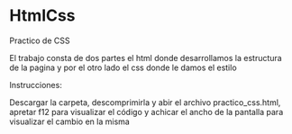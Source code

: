 # HtmlCss
Practico de CSS

El trabajo consta de dos partes el html donde desarrollamos la estructura de la pagina y por el otro lado el css donde le damos el estilo

Instrucciones:

Descargar la carpeta, descomprimirla y abir el archivo practico_css.html, apretar f12 para visualizar el código y achicar el ancho de la pantalla para visualizar el cambio en la misma
